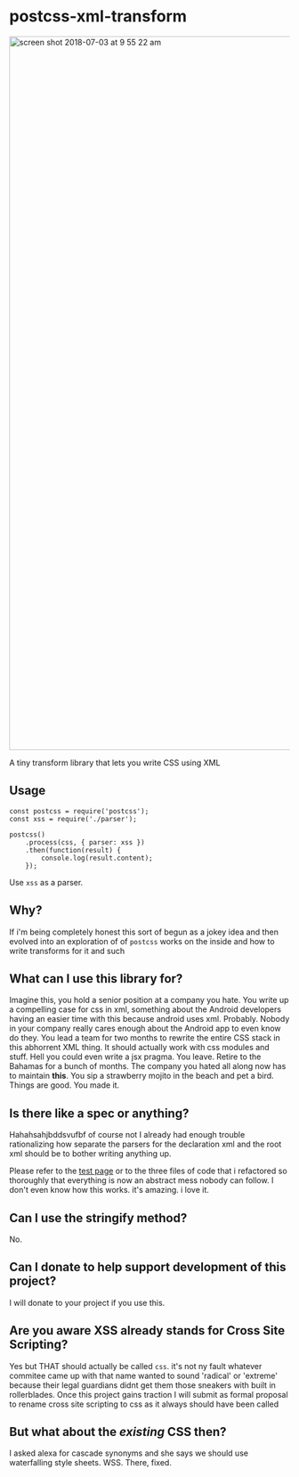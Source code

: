 # postcss-xml-transform

<img width="1282" alt="screen shot 2018-07-03 at 9 55 22 am" src="https://user-images.githubusercontent.com/11539094/42209746-56321c32-7ea7-11e8-90e3-738b615b530a.png">

A tiny transform library that lets you write CSS using XML

## Usage

```
const postcss = require('postcss');
const xss = require('./parser');

postcss()
	.process(css, { parser: xss })
	.then(function(result) {
		console.log(result.content);
	});
```

Use `xss` as a parser.

## Why?

If i'm being completely honest this sort of begun as a jokey idea and then evolved into an exploration of of `postcss` works on the inside and how to write transforms for it and such

## What can I use this library for?

Imagine this, you hold a senior position at a company you hate. You write up a compelling case for css in xml, something about the Android developers having an easier time with this because android uses xml. Probably. Nobody in your company really cares enough about the Android app to even know do they.
You lead a team for two months to rewrite the entire CSS stack in this abhorrent XML thing. It should actually work with css modules and stuff.
Hell you could even write a jsx pragma. You leave. Retire to the Bahamas for a bunch of months. The company you hated all along now has to maintain **this**. You sip a strawberry mojito in the beach and pet a bird. Things are good. You made it.

## Is there like a spec or anything?

Hahahsahjbddsvufbf of course not I already had enough trouble rationalizing how separate the parsers for the declaration xml and the root xml should be to bother writing anything up.

Please refer to the [test page](https://iron-door.glitch.me) or to the three files of code that i refactored so thoroughly that everything is now an abstract mess nobody can follow. I don't even know how this works. it's amazing. i love it.

## Can I use the stringify method?

No.

## Can I donate to help support development of this project?

I will donate to your project if you use this.

## Are you aware XSS already stands for Cross Site Scripting?

Yes but THAT should actually be called `css`. it's not ny fault whatever commitee came up with that name wanted to sound 'radical' or 'extreme' because their legal guardians didnt get them those sneakers with built in rollerblades. Once this project gains traction I will submit as formal proposal to rename cross site scripting to css as it always should have been called

## But what about the _existing_ CSS then?

I asked alexa for cascade synonyms and she says we should use waterfalling style sheets. WSS. There, fixed.
